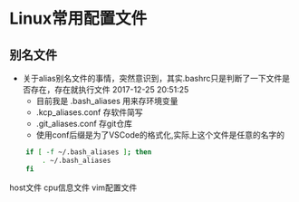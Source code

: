 # Linux常用配置文件

## 别名文件

- 关于alias别名文件的事情，突然意识到，其实.bashrc只是判断了一下文件是否存在，存在就执行文件 2017-12-25 20:51:25
	- 目前我是 .bash_aliases 用来存环境变量
	- .kcp_aliases.conf 存软件简写
	- .git_aliases.conf 存git仓库 
	- 使用conf后缀是为了VSCode的格式化,实际上这个文件是任意的名字的
	
```sh
    if [ -f ~/.bash_aliases ]; then
        . ~/.bash_aliases
    fi
```

host文件
cpu信息文件
vim配置文件

